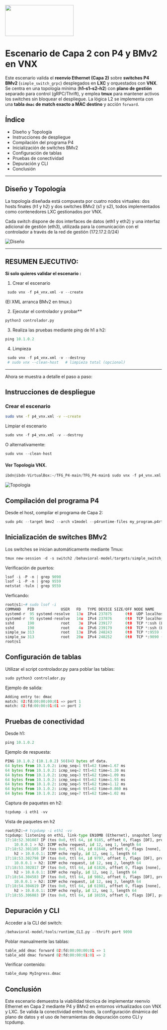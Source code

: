 
<p align="left">
  <img src="Imagenes/LogoUPM.png"  width="220" height="100"
</p>



# Escenario de Capa 2 con P4 y BMv2 en VNX

Este escenario valida el **reenvío Ethernet (Capa 2)** sobre **switches P4 BMv2** (`simple_switch_grpc`) desplegados en **LXC** y orquestados con **VNX**. Se centra en una topología mínima (**h1–s1–s2–h2**) con **plano de gestión** separado para control (gRPC/Thrift), y emplea **tmux** para mantener activos los switches sin bloquear el despliegue. La lógica L2 se implementa con una **tabla `dmac` de match exacto a MAC destino** y acción `forward`.

## Índice

- Diseño y Topología
- Instrucciones de despliegue
- Compilación del programa P4
- Inicialización de switches BMv2
- Configuración de tablas
- Pruebas de conectividad
- Depuración y CLI
- Conclusión

---

## Diseño y Topología

La topología diseñada está compuesta por cuatro nodos virtuales: dos hosts finales (h1 y h2) y dos switches BMv2 (s1 y s2), todos implementados como contenedores LXC gestionados por VNX.

Cada switch dispone de dos interfaces de datos (eth1 y eth2) y una interfaz adicional de gestión (eth3), utilizada para la comunicación con el controlador a través de la red de gestión (172.17.2.0/24)


![Diseño](Imagenes/DiseñoL2.drawio180.png)

---


## RESUMEN EJECUTIVO:

**Si solo quieres validar el escenario :**


1) Crear el escenario

```python
 sudo vnx -f p4_vnx.xml -v --create

```
 (El XML arranca BMv2 en tmux.)

2) Ejecutar el controlador y probar**

 ```python
 python3 controlador.py
 ```

 3) Realiza las pruebas mediante ping de h1 a h2:

  ```python
  ping 10.1.0.2
  ```
 
 4) Limpieza

```python
 sudo vnx -f p4_vnx.xml -v --destroy
 # sudo vnx --clean-host   # limpieza total (opcional)
 ```
---


Ahora se muestra a detalle el paso a paso:





## Instrucciones de despliegue

### Crear el escenario

```bash
sudo vnx -f p4_vnx.xml -v --create
```

Limpiar el escenario


```python
sudo vnx -f p4_vnx.xml -v --destroy

```

O alternativamente:

```python
sudo vnx --clean-host

```

#### Ver Topologia VNX.

```python
ibdn@ibdn-VirtualBox:~/TFG_P4-main/TFG_P4-main$ sudo vnx -f p4_vnx.xml -v --show-map 
```

![Topologia](Imagenes/Topologia.png)


## Compilación del programa P4

Desde el host, compilar el programa de Capa 2:

```python
sudo p4c --target bmv2 --arch v1model --p4runtime-files my_program.p4rt.txt my_program.p4

```


## Inicialización de switches BMv2

Los switches se inician automáticamente mediante Tmux:

```python
tmux new-session -d -s switch2 /behavioral-model/targets/simple_switch_grpc/simple_switch_grpc --no-p4 -i 1@eth1 -i 2@eth2 --thrift-port 9091 --device-id 2
```

Verificación de puertos:

```python
lsof -i -P -n | grep 9090
lsof -i -P -n | grep 9559
netstat -tuln | grep 9559

```
Verficando:

```python
root@s1:~# sudo lsof -i
COMMAND   PID            USER   FD   TYPE DEVICE SIZE/OFF NODE NAME
systemd-r  95 systemd-resolve   13u  IPv4 237875      0t0  UDP localhost:domain 
systemd-r  95 systemd-resolve   14u  IPv4 237876      0t0  TCP localhost:domain (LISTEN)
sshd      190            root    3u  IPv4 239177      0t0  TCP *:ssh (LISTEN)
sshd      190            root    4u  IPv6 239179      0t0  TCP *:ssh (LISTEN)
simple_sw 313            root   13u  IPv6 248243      0t0  TCP *:9559 (LISTEN)
simple_sw 313            root   20u  IPv4 248252      0t0  TCP *:9090 (LISTEN)
root@s1
```


## Configuración de tablas

Utilizar el script controlador.py para poblar las tablas:

```python
sudo python3 controlador.py

```


Ejemplo de salida:

```python
Adding entry to: dmac
match: 02:fd:00:00:00:01 => port 1
match: 02:fd:00:00:01:01 => port 2
```

## Pruebas de conectividad

Desde h1:

```python
ping 10.1.0.2

```

Ejemplo de respuesta:

```python
PING 10.1.0.2 (10.1.0.2) 56(84) bytes of data.
64 bytes from 10.1.0.2: icmp_seq=1 ttl=62 time=1.67 ms
64 bytes from 10.1.0.2: icmp_seq=2 ttl=62 time=1.20 ms
64 bytes from 10.1.0.2: icmp_seq=3 ttl=62 time=1.09 ms
64 bytes from 10.1.0.2: icmp_seq=4 ttl=62 time=1.93 ms
64 bytes from 10.1.0.2: icmp_seq=5 ttl=62 time=1.12 ms
64 bytes from 10.1.0.2: icmp_seq=6 ttl=62 time=0.860 ms
64 bytes from 10.1.0.2: icmp_seq=7 ttl=62 time=1.02 ms
```


Captura de paquetes en h2:

```python
tcpdump -i eth1 -vv

```

Vista de paquetes en h2

```python
root@h2:~# tcpdump -i eth1 -vv
tcpdump: listening on eth1, link-type EN10MB (Ethernet), snapshot length 262144 bytes
17:18:52.301087 IP (tos 0x0, ttl 64, id 9185, offset 0, flags [DF], proto ICMP (1), length 84)
    10.0.0.1 > h2: ICMP echo request, id 12, seq 1, length 64
17:18:52.301105 IP (tos 0x0, ttl 64, id 61648, offset 0, flags [none], proto ICMP (1), length 84)
    h2 > 10.0.0.1: ICMP echo reply, id 12, seq 1, length 64
17:18:53.302798 IP (tos 0x0, ttl 64, id 9797, offset 0, flags [DF], proto ICMP (1), length 84)
    10.0.0.1 > h2: ICMP echo request, id 12, seq 2, length 64
17:18:53.302817 IP (tos 0x0, ttl 64, id 61826, offset 0, flags [none], proto ICMP (1), length 84)
    h2 > 10.0.0.1: ICMP echo reply, id 12, seq 2, length 64
17:18:54.304583 IP (tos 0x0, ttl 64, id 9862, offset 0, flags [DF], proto ICMP (1), length 84)
    10.0.0.1 > h2: ICMP echo request, id 12, seq 3, length 64
17:18:54.304619 IP (tos 0x0, ttl 64, id 61981, offset 0, flags [none], proto ICMP (1), length 84)
    h2 > 10.0.0.1: ICMP echo reply, id 12, seq 3, length 64
17:18:55.306083 IP (tos 0x0, ttl 64, id 10159, offset 0, flags [DF], proto ICMP (1), length 84)
```


## Depuración y CLI

Acceder a la CLI del switch:

```python
/behavioral-model/tools/runtime_CLI.py --thrift-port 9090

```


Poblar manualmente las tablas:

```python
table_add dmac forward 02:fd:00:00:00:01 => 1
table_add dmac forward 02:fd:00:00:01:01 => 2
```

Verificar contenido:

```python
table_dump MyIngress.dmac

```

## Conclusión

Este escenario demuestra la viabilidad técnica de implementar reenvío Ethernet en Capa 2 mediante P4 y BMv2 en entornos virtualizados con VNX y LXC. Se valida la conectividad entre hosts, la configuración dinámica del plano de datos y el uso de herramientas de depuración como CLI y tcpdump.

